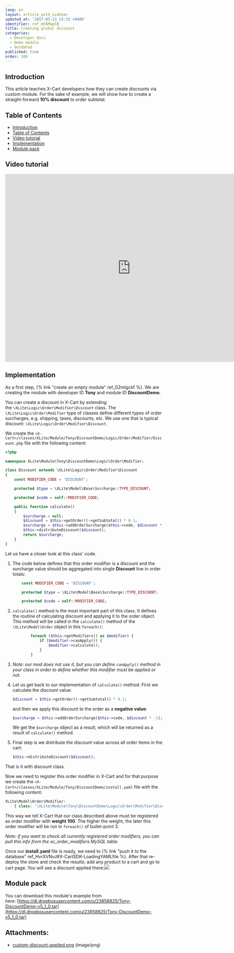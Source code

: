 ```yaml
---
lang: en
layout: article_with_sidebar
updated_at: '2017-03-13 13:33 +0400'
identifier: ref_mFAMapCB
title: Creating global discount
categories:
  - Developer docs
  - Demo module
  - Outdated
published: true
order: 100
---
```



## Introduction

This article teaches X-Cart developers how they can create discounts via custom module. For the sake of example, we will show how to create a straight-forward **10% discount** to order subtotal.

## Table of Contents

*   [Introduction](#introduction)
*   [Table of Contents](#table-of-contents)
*   [Video tutorial](#video-tutorial)
*   [Implementation](#implementation)
*   [Module pack](#module-pack)

## Video tutorial

<iframe class="youtube-player" type="text/html" style="width: 800px; height: 600px" src="https://www.youtube.com/embed/OmskLxiaweM" frameborder="0"></iframe>

## Implementation

As a first step, {% link "create an empty module" ref_G2mlgckf %}. We are creating the module with developer ID **Tony** and module ID **DiscountDemo**.

You can create a discount in X-Cart by extending the `\XLite\Logic\Order\Modifier\Discount` class. The `\XLite\Logic\Order\Modifier` type of classes define different types of order surcharges, e.g. shipping, taxes, discounts, etc. We use one that is typical discount: `\XLite\Logic\Order\Modifier\Discount`.

We create the `<X-Cart>/classes/XLite/Module/Tony/DiscountDemo/Logic/Order/Modifier/Discount.php` file with the following content: 

```php
<?php

namespace XLite\Module\Tony\DiscountDemo\Logic\Order\Modifier;

class Discount extends \XLite\Logic\Order\Modifier\Discount
{
    const MODIFIER_CODE = 'DISCOUNT';

    protected $type = \XLite\Model\Base\Surcharge::TYPE_DISCOUNT;

    protected $code = self::MODIFIER_CODE;

    public function calculate()
    {
        $surcharge = null;
        $discount = $this->getOrder()->getSubtotal() * 0.1;
        $surcharge = $this->addOrderSurcharge($this->code, $discount * -1);
        $this->distributeDiscount($discount);
        return $surcharge;
    }
}
```

Let us have a closer look at this class' code.

1.  The code below defines that this order modifier is a discount and the surcharge value should be aggregated into single **Discount** line in order totals: 

    ```php
        const MODIFIER_CODE = 'DISCOUNT';

        protected $type = \XLite\Model\Base\Surcharge::TYPE_DISCOUNT;

        protected $code = self::MODIFIER_CODE;
    ```

2.  `calculate()` method is the most important part of this class. It defines the routine of calculating discount and applying it to the order object. This method will be called in the `calculate()` method of the `\XLite\Model\Order` object in this `foreach()`: 

    ```php
            foreach ($this->getModifiers() as $modifier) {
                if ($modifier->canApply()) {
                    $modifier->calculate();
                }
            }
    ```

3.  _Note: our mod does not use it, but you can define `canApply()` method in your class in order to define whether this modifier must be applied or not._
4.  Let us get back to our implementation of `calculate()` method. First we calculate the discount value: 

    ```php
    $discount = $this->getOrder()->getSubtotal() * 0.1;
    ```

    and then we apply this discount to the order as a **negative value**: 

    ```php
    $surcharge = $this->addOrderSurcharge($this->code, $discount * -1);
    ```

    We get the `$surcharge` object as a result, which will be returned as a result of `calculate()` method.

5.  Final step is we distribute the discount value across all order items in the cart: 

    ```php
    $this->distributeDiscount($discount);
    ```

That is it with discount class.

Now we need to register this order modifier in X-Cart and for that purpose we create the `<X-Cart>/classes/XLite/Module/Tony/DiscountDemo/install.yaml` file with the following content: 

```php
XLite\Model\Order\Modifier:
  - { class: '\XLite\Module\Tony\DiscountDemo\Logic\Order\Modifier\Discount', weight: 100 }
```

This way we tell X-Cart that our class described above must be registered as order modifier with **weight 100**. The higher the weight, the later this order modifier will be run in `foreach()` of bullet-point 3.

_Note: if you want to check all currently registered order modifiers, you can pull this info from the xc_order_modifiers MySQL table._

Once our **install.yaml** file is ready, we need to {% link "push it to the database" ref_HvrXVNvJ#X-CartSDK-LoadingYAMLfile %}. After that re-deploy the store and check the results: add any product to a cart and go to cart page. You will see a discount applied there:![]({{site.baseurl}}/attachments/8225204/8356110.png)

## Module pack

You can download this module's example from here: [https://dl.dropboxusercontent.com/u/23858825/Tony-DiscountDemo-v5_1_0.tar](https://dl.dropboxusercontent.com/u/23858825/Tony-DiscountDemo-v5_1_0.tar)

## Attachments:

* [custom-discount-applied.png]({{site.baseurl}}/attachments/8225204/8356110.png) (image/png)
